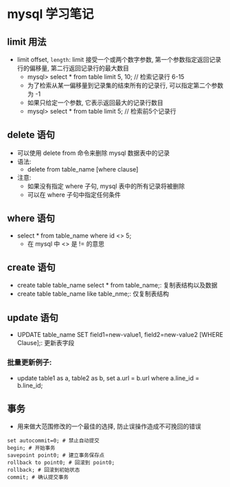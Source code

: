 # mysql 学习笔记
## limit 用法
* limit offset, `length`: limit 接受一个或两个数字参数, 第一个参数指定返回记录行的偏移量, 第二行返回记录行的最大数目
    * mysql> select * from table limit 5, 10; // 检索记录行 6-15
    * 为了检索从某一偏移量到记录集的结束所有的记录行, 可以指定第二个参数为 -1
    * 如果只给定一个参数, 它表示返回最大的记录行数目
    * mysql> select * from table limit 5; // 检索前5个记录行

## delete 语句
* 可以使用 delete from 命令来删除 mysql 数据表中的记录
* 语法:
    * delete from table_name [where clause]
* 注意:
    * 如果没有指定 where 子句, mysql 表中的所有记录将被删除
    * 可以在 where 子句中指定任何条件

## where 语句
* select * from table_name where id <> 5;
    * 在 mysql 中 <> 是 != 的意思

## create 语句
* create table table_name select * from table_name;: 复制表结构以及数据
* create table table_name like table_nme;: 仅复制表结构

## update 语句
* UPDATE table_name SET field1=new-value1, field2=new-value2 [WHERE Clause];: 更新表字段
### 批量更新例子:
- update table1 as a, table2 as b, set a.url = b.url where a.line_id = b.line_id;

## 事务
* 用来做大范围修改的一个最佳的选择, 防止误操作造成不可挽回的错误
```
set autocommit=0; # 禁止自动提交
begin; # 开始事务
savepoint point0; # 建立事务保存点
rollback to point0; # 回滚到 point0;
rollback; # 回滚到初始状态
commit; # 确认提交事务
```
